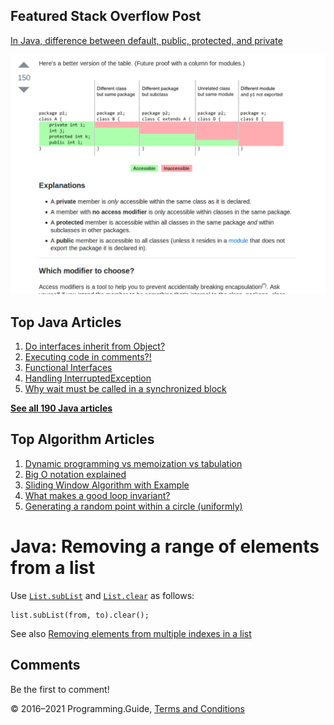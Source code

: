<span class="underline"></span>

<span class="underline"></span>

Featured Stack Overflow Post
----------------------------

[In Java, difference between default, public, protected, and private](https://stackoverflow.com/a/33627846/276052)  
  
[<img src="../images/so-featured-33627846.png" alt="StackOverflow screenshot thumbnail" class="screenshot" />](https://stackoverflow.com/a/33627846/276052)

<span class="underline"></span>

Top Java Articles
-----------------

1.  [Do interfaces inherit from Object?](do-interfaces-inherit-from-object.html)
2.  [Executing code in comments?!](executing-code-in-comments.html)
3.  [Functional Interfaces](functional-interfaces.html)
4.  [Handling InterruptedException](handling-interrupted-exceptions.html)
5.  [Why wait must be called in a synchronized block](why-wait-must-be-in-synchronized.html)

[**See all 190 Java articles**](index.html)

Top Algorithm Articles
----------------------

1.  [Dynamic programming vs memoization vs tabulation](../dynamic-programming-vs-memoization-vs-tabulation.html)
2.  [Big O notation explained](../big-o-notation-explained.html)
3.  [Sliding Window Algorithm with Example](../sliding-window-example.html)
4.  [What makes a good loop invariant?](../what-makes-a-good-loop-invariant.html)
5.  [Generating a random point within a circle (uniformly)](../random-point-within-circle.html)

Java: Removing a range of elements from a list
==============================================

Use [`List.subList`](https://docs.oracle.com/javase/8/docs/api/java/util/List.html#subList-int-int-) and [`List.clear`](https://docs.oracle.com/javase/8/docs/api/java/util/List.html#clear--) as follows:

    list.subList(from, to).clear();

See also [Removing elements from multiple indexes in a list](removing-elements-from-multiple-indexes.html)

Comments
--------

Be the first to comment!

© 2016–2021 Programming.Guide, [Terms and Conditions](../terms-and-conditions.html)
